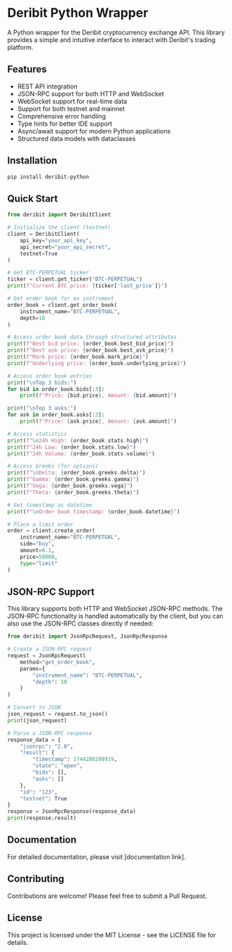 # Deribit Python Wrapper

A Python wrapper for the Deribit cryptocurrency exchange API. This library provides a simple and intuitive interface to interact with Deribit's trading platform.

## Features

- REST API integration
- JSON-RPC support for both HTTP and WebSocket
- WebSocket support for real-time data
- Support for both testnet and mainnet
- Comprehensive error handling
- Type hints for better IDE support
- Async/await support for modern Python applications
- Structured data models with dataclasses

## Installation

```bash
pip install deribit-python
```

## Quick Start

```python
from deribit import DeribitClient

# Initialize the client (testnet)
client = DeribitClient(
    api_key="your_api_key",
    api_secret="your_api_secret",
    testnet=True
)

# Get BTC-PERPETUAL ticker
ticker = client.get_ticker("BTC-PERPETUAL")
print(f"Current BTC price: {ticker['last_price']}")

# Get order book for an instrument
order_book = client.get_order_book(
    instrument_name="BTC-PERPETUAL",
    depth=10
)

# Access order book data through structured attributes
print(f"Best bid price: {order_book.best_bid_price}")
print(f"Best ask price: {order_book.best_ask_price}")
print(f"Mark price: {order_book.mark_price}")
print(f"Underlying price: {order_book.underlying_price}")

# Access order book entries
print("\nTop 3 bids:")
for bid in order_book.bids[:3]:
    print(f"Price: {bid.price}, Amount: {bid.amount}")

print("\nTop 3 asks:")
for ask in order_book.asks[:3]:
    print(f"Price: {ask.price}, Amount: {ask.amount}")

# Access statistics
print(f"\n24h High: {order_book.stats.high}")
print(f"24h Low: {order_book.stats.low}")
print(f"24h Volume: {order_book.stats.volume}")

# Access Greeks (for options)
print(f"\nDelta: {order_book.greeks.delta}")
print(f"Gamma: {order_book.greeks.gamma}")
print(f"Vega: {order_book.greeks.vega}")
print(f"Theta: {order_book.greeks.theta}")

# Get timestamp as datetime
print(f"\nOrder book timestamp: {order_book.datetime}")

# Place a limit order
order = client.create_order(
    instrument_name="BTC-PERPETUAL",
    side="buy",
    amount=0.1,
    price=50000,
    type="limit"
)
```

## JSON-RPC Support

This library supports both HTTP and WebSocket JSON-RPC methods. The JSON-RPC functionality is handled automatically by the client, but you can also use the JSON-RPC classes directly if needed:

```python
from deribit import JsonRpcRequest, JsonRpcResponse

# Create a JSON-RPC request
request = JsonRpcRequest(
    method="get_order_book",
    params={
        "instrument_name": "BTC-PERPETUAL",
        "depth": 10
    }
)

# Convert to JSON
json_request = request.to_json()
print(json_request)

# Parse a JSON-RPC response
response_data = {
    "jsonrpc": "2.0",
    "result": {
        "timestamp": 1744208208919,
        "state": "open",
        "bids": [],
        "asks": []
    },
    "id": "123",
    "testnet": True
}
response = JsonRpcResponse(response_data)
print(response.result)
```

## Documentation

For detailed documentation, please visit [documentation link].

## Contributing

Contributions are welcome! Please feel free to submit a Pull Request.

## License

This project is licensed under the MIT License - see the LICENSE file for details.